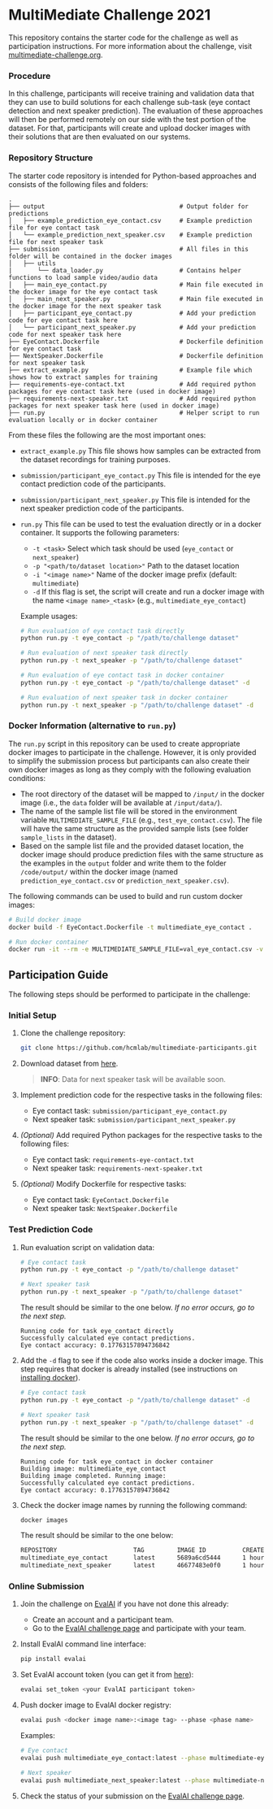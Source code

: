 # MultiMediate Challenge 2021

This repository contains the starter code for the challenge as well as participation instructions. For more information about the challenge,
visit [multimediate-challenge.org](https://multimediate-challenge.org).

### Procedure

In this challenge, participants will receive training and validation data that they can use to build solutions for each challenge sub-task (eye contact detection and
next speaker prediction). The evaluation of these approaches will then be performed remotely on our side with the test portion of the dataset. 
For that, participants will create and upload docker images with their solutions that are then evaluated on our systems.

### Repository Structure

The starter code repository is intended for Python-based approaches and consists of the following files and folders:

```
.
├── output                                     # Output folder for predictions
│   ├── example_prediction_eye_contact.csv     # Example prediction file for eye contact task
│   └── example_prediction_next_speaker.csv    # Example prediction file for next speaker task
├── submission                                 # All files in this folder will be contained in the docker images
│   ├── utils
|       └── data_loader.py                     # Contains helper functions to load sample video/audio data
│   ├── main_eye_contact.py                    # Main file executed in the docker image for the eye contact task
│   ├── main_next_speaker.py                   # Main file executed in the docker image for the next speaker task
│   ├── participant_eye_contact.py             # Add your prediction code for eye contact task here
│   └── participant_next_speaker.py            # Add your prediction code for next speaker task here
├── EyeContact.Dockerfile                      # Dockerfile definition for eye contact task
├── NextSpeaker.Dockerfile                     # Dockerfile definition for next speaker task
├── extract_example.py                         # Example file which shows how to extract samples for training
├── requirements-eye-contact.txt               # Add required python packages for eye contact task here (used in docker image)
├── requirements-next-speaker.txt              # Add required python packages for next speaker task here (used in docker image)
├── run.py                                     # Helper script to run evaluation locally or in docker container
```

From these files the following are the most important ones:

* `extract_example.py` This file shows how samples can be extracted from the dataset recordings for training purposes.
* `submission/participant_eye_contact.py` This file is intended for the eye contact prediction code of the participants.
* `submission/participant_next_speaker.py` This file is intended for the next speaker prediction code of the participants.
* `run.py` This file can be used to test the evaluation directly or in a docker container. 
   It supports the following parameters:

   * `-t <task>` Select which task should be used (`eye_contact` or `next_speaker`)
   * `-p "<path/to/dataset location>"` Path to the dataset location
   * `-i "<image name>"` Name of the docker image prefix (default: `multimediate`)
   * `-d` If this flag is set, the script will create and run a docker image with the name `<image name>_<task>` (e.g., `multimediate_eye_contact`)
   
   Example usages:
  
   ```bash
   # Run evaluation of eye contact task directly
   python run.py -t eye_contact -p "/path/to/challenge dataset"
   
   # Run evaluation of next speaker task directly
   python run.py -t next_speaker -p "/path/to/challenge dataset"
   
   # Run evaluation of eye contact task in docker container
   python run.py -t eye_contact -p "/path/to/challenge dataset" -d
   
   # Run evaluation of next speaker task in docker container
   python run.py -t next_speaker -p "/path/to/challenge dataset" -d
   ```

### Docker Information (alternative to `run.py`)
The `run.py` script in this repository can be used to create appropriate docker images to participate in the challenge.
However, it is only provided to simplify the submission process but participants can also create their own docker images as long as they comply with the following evaluation conditions:

* The root directory of the dataset will be mapped to `/input/` in the docker image (i.e., the `data` folder will be available at `/input/data/`).
* The name of the sample list file will be stored in the environment variable `MULTIMEDIATE_SAMPLE_FILE` (e.g., `test_eye_contact.csv`). The file will have the same structure as the provided sample lists (see folder `sample_lists` in the dataset).
* Based on the sample list file and the provided dataset location, the docker image should produce prediction files with the same structure as the examples in the `output` folder and write them to the folder `/code/output/` within the docker image (named `prediction_eye_contact.csv` or `prediction_next_speaker.csv`).

The following commands can be used to build and run custom docker images:
```bash
# Build docker image
docker build -f EyeContact.Dockerfile -t multimediate_eye_contact .

# Run docker container
docker run -it --rm -e MULTIMEDIATE_SAMPLE_FILE=val_eye_contact.csv -v path/to/dataset:/input -v output/path/for/result:/code/output multimediate_eye_contact
```

## Participation Guide

The following steps should be performed to participate in the challenge:

### Initial Setup

1. Clone the challenge repository:
   
   ```bash
   git clone https://github.com/hcmlab/multimediate-participants.git
   ```

1. Download dataset from [here](https://multimediate-challenge.org/Dataset/).

   > **INFO**: Data for next speaker task will be available soon.

1. Implement prediction code for the respective tasks in the following files:
   
   * Eye contact task: `submission/participant_eye_contact.py`
   * Next speaker task: `submission/participant_next_speaker.py`

1. _(Optional)_ Add required Python packages for the respective tasks to the following files:

   * Eye contact task: `requirements-eye-contact.txt`
   * Next speaker task: `requirements-next-speaker.txt`

1. _(Optional)_ Modify Dockerfile for respective tasks:

   * Eye contact task: `EyeContact.Dockerfile`
   * Next speaker task: `NextSpeaker.Dockerfile`

### Test Prediction Code
1. Run evaluation script on validation data:
   
   ```bash
   # Eye contact task
   python run.py -t eye_contact -p "/path/to/challenge dataset"
   
   # Next speaker task
   python run.py -t next_speaker -p "/path/to/challenge dataset"
   ```
   
   The result should be similar to the one below. _If no error occurs, go to the next step._

   ```
   Running code for task eye_contact directly
   Successfully calculated eye contact predictions.
   Eye contact accuracy: 0.17763157894736842
   ```

1. Add the `-d` flag to see if the code also works inside a docker image.
   This step requires that docker is already installed (see instructions on [installing docker](https://docs.docker.com/get-docker/)).

   ```bash
   # Eye contact task
   python run.py -t eye_contact -p "/path/to/challenge dataset" -d
   
   # Next speaker task
   python run.py -t next_speaker -p "/path/to/challenge dataset" -d
   ```
   
   The result should be similar to the one below. _If no error occurs, go to the next step._

   ```
   Running code for task eye_contact in docker container
   Building image: multimediate_eye_contact
   Building image completed. Running image:
   Successfully calculated eye contact predictions. 
   Eye contact accuracy: 0.17763157894736842
   ```
   
1. Check the docker image names by running the following command:

   ```bash
   docker images
   ```
   
   The result should be similar to the one below:
   
   ```bash
   REPOSITORY                     TAG         IMAGE ID          CREATED          SIZE
   multimediate_eye_contact       latest      5689a6cd5444      1 hours ago      833MB
   multimediate_next_speaker      latest      46677483e0f0      1 hours ago      833MB
   ```


### Online Submission

1. Join the challenge on [EvalAI](https://eval.ai) if you have not done this already:
    * Create an account and a participant team.
    * Go to the [EvalAI challenge page](https://eval.ai/web/challenges/challenge-page/1062/overview) and participate with your team.

1. Install EvalAI command line interface:

   ```bash
   pip install evalai
   ```

1. Set EvalAI account token (you can get it from [here](https://eval.ai/web/profile)):

   ```bash
   evalai set_token <your EvalAI participant token>
   ```

1. Push docker image to EvalAI docker registry:

   ```bash
   evalai push <docker image name>:<image tag> --phase <phase name>
   ```
   
   Examples:
   
   ```bash
   # Eye contact
   evalai push multimediate_eye_contact:latest --phase multimediate-eye-contact-1062
   
   # Next speaker
   evalai push multimediate_next_speaker:latest --phase multimediate-next-speaker-1062
   ```

1. Check the status of your submission on the [EvalAI challenge page](https://eval.ai/web/challenges/challenge-page/1062/my-submission).